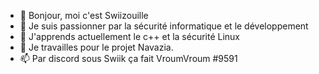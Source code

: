 - 👋 Bonjour, moi c'est Swiizouille
- 👀 Je suis passionner par la sécurité informatique et le développement
- 🌱 J'apprends actuellement le c++ et la sécurité Linux
- 💞️ Je travailles pour le projet Navazia.
- 📫 Par discord sous Swiik ça fait VroumVroum #9591

